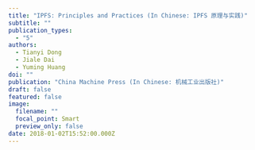 ```yaml
---
title: "IPFS: Principles and Practices (In Chinese: IPFS 原理与实践)"
subtitle: ""
publication_types:
  - "5"
authors:
  - Tianyi Dong
  - Jiale Dai
  - Yuming Huang
doi: ""
publication: "China Machine Press (In Chinese: 机械工业出版社)"
draft: false
featured: false
image:
  filename: ""
  focal_point: Smart
  preview_only: false
date: 2018-01-02T15:52:00.000Z
---
```

